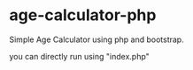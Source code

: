 # age-calculator-php

Simple Age Calculator using php and bootstrap.


you can directly run using "index.php"
